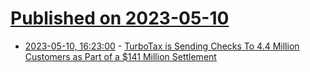 # [Published on 2023-05-10](index.md)

* [2023-05-10, 16:23:00](https://news.slashdot.org/story/23/05/10/1624201/turbotax-is-sending-checks-to-44-million-customers-as-part-of-a-141-million-settlement?utm_source=rss1.0mainlinkanon&utm_medium=feed) - [TurboTax is Sending Checks To 4.4 Million Customers as Part of a $141 Million Settlement](https://news.slashdot.org/story/23/05/10/1624201/turbotax-is-sending-checks-to-44-million-customers-as-part-of-a-141-million-settlement?utm_source=rss1.0mainlinkanon&utm_medium=feed)
